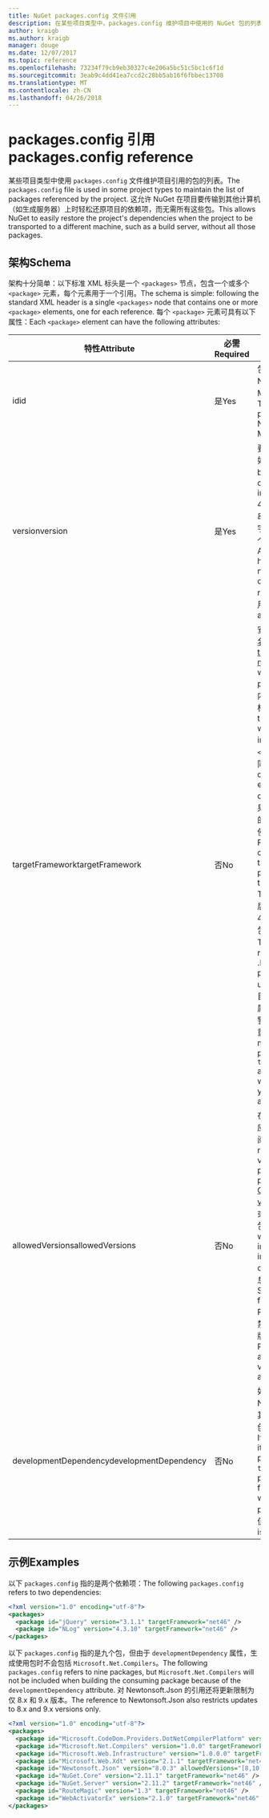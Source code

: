 ```yaml
---
title: NuGet packages.config 文件引用
description: 在某些项目类型中，packages.config 维护项目中使用的 NuGet 包的列表。
author: kraigb
ms.author: kraigb
manager: douge
ms.date: 12/07/2017
ms.topic: reference
ms.openlocfilehash: 73234f79cb9eb30327c4e206a5bc51c5bc1c6f1d
ms.sourcegitcommit: 3eab9c4dd41ea7ccd2c28bb5ab16f6fbbec13708
ms.translationtype: MT
ms.contentlocale: zh-CN
ms.lasthandoff: 04/26/2018
---
```

# <a name="packagesconfig-reference"></a><span data-ttu-id="3911d-103">packages.config 引用</span><span class="sxs-lookup"><span data-stu-id="3911d-103">packages.config reference</span></span>

<span data-ttu-id="3911d-104">某些项目类型中使用 `packages.config` 文件维护项目引用的包的列表。</span><span class="sxs-lookup"><span data-stu-id="3911d-104">The `packages.config` file is used in some project types to maintain the list of packages referenced by the project.</span></span> <span data-ttu-id="3911d-105">这允许 NuGet 在项目要传输到其他计算机（如生成服务器）上时轻松还原项目的依赖项，而无需所有这些包。</span><span class="sxs-lookup"><span data-stu-id="3911d-105">This allows NuGet to easily restore the project's dependencies when the project to be transported to a different machine, such as a build server, without all those packages.</span></span>

## <a name="schema"></a><span data-ttu-id="3911d-106">架构</span><span class="sxs-lookup"><span data-stu-id="3911d-106">Schema</span></span>

<span data-ttu-id="3911d-107">架构十分简单：以下标准 XML 标头是一个 `<packages>` 节点，包含一个或多个 `<package>` 元素，每个元素用于一个引用。</span><span class="sxs-lookup"><span data-stu-id="3911d-107">The schema is simple: following the standard XML header is a single `<packages>` node that contains one or more `<package>` elements, one for each reference.</span></span> <span data-ttu-id="3911d-108">每个 `<package>` 元素可具有以下属性：</span><span class="sxs-lookup"><span data-stu-id="3911d-108">Each `<package>` element can have the following attributes:</span></span>

| <span data-ttu-id="3911d-109">特性</span><span class="sxs-lookup"><span data-stu-id="3911d-109">Attribute</span></span> | <span data-ttu-id="3911d-110">必需</span><span class="sxs-lookup"><span data-stu-id="3911d-110">Required</span></span> | <span data-ttu-id="3911d-111">描述</span><span class="sxs-lookup"><span data-stu-id="3911d-111">Description</span></span> |
| --- | --- | --- |
| <span data-ttu-id="3911d-112">id</span><span class="sxs-lookup"><span data-stu-id="3911d-112">id</span></span> | <span data-ttu-id="3911d-113">是</span><span class="sxs-lookup"><span data-stu-id="3911d-113">Yes</span></span> | <span data-ttu-id="3911d-114">包的标识符，如 Newtonsoft.json 或 Microsoft.AspNet.Mvc。</span><span class="sxs-lookup"><span data-stu-id="3911d-114">The identifier of the package, such as Newtonsoft.json or Microsoft.AspNet.Mvc.</span></span> | 
| <span data-ttu-id="3911d-115">version</span><span class="sxs-lookup"><span data-stu-id="3911d-115">version</span></span> | <span data-ttu-id="3911d-116">是</span><span class="sxs-lookup"><span data-stu-id="3911d-116">Yes</span></span> | <span data-ttu-id="3911d-117">要安装的包的确切版本，如 3.1.1 或 4.2.5.11-beta。</span><span class="sxs-lookup"><span data-stu-id="3911d-117">The exact version of the package to install, such as 3.1.1 or 4.2.5.11-beta.</span></span> <span data-ttu-id="3911d-118">版本字符串必须至少具有三个数字，可以选择性添加第四个数字作为预发布后缀。</span><span class="sxs-lookup"><span data-stu-id="3911d-118">A version string must have at least three numbers; a fourth is optional, as is a pre-release suffix.</span></span> <span data-ttu-id="3911d-119">不允许使用范围。</span><span class="sxs-lookup"><span data-stu-id="3911d-119">Ranges are not allowed.</span></span> | 
| <span data-ttu-id="3911d-120">targetFramework</span><span class="sxs-lookup"><span data-stu-id="3911d-120">targetFramework</span></span> | <span data-ttu-id="3911d-121">否</span><span class="sxs-lookup"><span data-stu-id="3911d-121">No</span></span> | <span data-ttu-id="3911d-122">安装包时应用的[目标框架名字对象 (TFM)](target-frameworks.md)。</span><span class="sxs-lookup"><span data-stu-id="3911d-122">The [target framework moniker (TFM)](target-frameworks.md) to apply when installing the package.</span></span> <span data-ttu-id="3911d-123">安装包时，此内容最初设置为项目目标。</span><span class="sxs-lookup"><span data-stu-id="3911d-123">This is initially set to the project's target when a package is installed.</span></span> <span data-ttu-id="3911d-124">因此，不同的 `<package>` 元素可具有不同的 TFM。</span><span class="sxs-lookup"><span data-stu-id="3911d-124">As a result, different `<package>` elements can have different TFMs.</span></span> <span data-ttu-id="3911d-125">例如，如果创建面向 .NET 4.5.2 的项目，此时安装的包将使用 net452 的 TFM。</span><span class="sxs-lookup"><span data-stu-id="3911d-125">For example, if you create a project targeting .NET 4.5.2, packages installed at that point will use the TFM of net452.</span></span> <span data-ttu-id="3911d-126">如果稍后将项目重定向到 .NET 4.6 并添加更多包，这些包将使用 net46 的 TFM。</span><span class="sxs-lookup"><span data-stu-id="3911d-126">If you ;later retarget the project to .NET 4.6 and add more packages, those will use TFM of net46.</span></span> <span data-ttu-id="3911d-127">项目目标和 `targetFramework` 属性之间的不匹配会生成警告，在此情况下，可以重新安装受影响的包。</span><span class="sxs-lookup"><span data-stu-id="3911d-127">A mismatch between the project's target and `targetFramework` attributes will generate warnings, in which case you can reinstall the affected packages.</span></span> | 
| <span data-ttu-id="3911d-128">allowedVersions</span><span class="sxs-lookup"><span data-stu-id="3911d-128">allowedVersions</span></span> | <span data-ttu-id="3911d-129">否</span><span class="sxs-lookup"><span data-stu-id="3911d-129">No</span></span> | <span data-ttu-id="3911d-130">在包更新期间允许对此包应用的一系列版本（请参阅[约束升级版本](../consume-packages/reinstalling-and-updating-packages.md#constraining-upgrade-versions)）。</span><span class="sxs-lookup"><span data-stu-id="3911d-130">A range of allowed versions for this package applied during package update (see [Constraining upgrade versions](../consume-packages/reinstalling-and-updating-packages.md#constraining-upgrade-versions).</span></span> <span data-ttu-id="3911d-131">这不影响安装或还原操作期间安装的包。</span><span class="sxs-lookup"><span data-stu-id="3911d-131">It does *not* affect what package is installed during an install or restore operation.</span></span> <span data-ttu-id="3911d-132">有关语法的信息，请参阅[包版本控制](../reference/package-versioning.md#version-ranges-and-wildcards)。</span><span class="sxs-lookup"><span data-stu-id="3911d-132">See [Package versioning](../reference/package-versioning.md#version-ranges-and-wildcards) for syntax.</span></span> <span data-ttu-id="3911d-133">PackageManager UI 还禁用允许范围之外的所有版本。</span><span class="sxs-lookup"><span data-stu-id="3911d-133">The PackageManager UI also disables all versions outside the allowed range.</span></span> | 
| <span data-ttu-id="3911d-134">developmentDependency</span><span class="sxs-lookup"><span data-stu-id="3911d-134">developmentDependency</span></span> | <span data-ttu-id="3911d-135">否</span><span class="sxs-lookup"><span data-stu-id="3911d-135">No</span></span> | <span data-ttu-id="3911d-136">如果使用项目本身创建 NuGet 包，针对依赖项将其设置为 `true`，可防止在创建使用包时添加该包。</span><span class="sxs-lookup"><span data-stu-id="3911d-136">If the consuming project itself creates a NuGet package, setting this to `true` for a dependency prevents that package from being included when the consuming package is created.</span></span> <span data-ttu-id="3911d-137">默认值为 `false`。</span><span class="sxs-lookup"><span data-stu-id="3911d-137">The default is `false`.</span></span> | 

## <a name="examples"></a><span data-ttu-id="3911d-138">示例</span><span class="sxs-lookup"><span data-stu-id="3911d-138">Examples</span></span>

<span data-ttu-id="3911d-139">以下 `packages.config` 指的是两个依赖项：</span><span class="sxs-lookup"><span data-stu-id="3911d-139">The following `packages.config` refers to two dependencies:</span></span>

```xml
<?xml version="1.0" encoding="utf-8"?>
<packages>
  <package id="jQuery" version="3.1.1" targetFramework="net46" />
  <package id="NLog" version="4.3.10" targetFramework="net46" />
</packages>
```

<span data-ttu-id="3911d-140">以下 `packages.config` 指的是九个包，但由于 `developmentDependency` 属性，生成使用包时不会包括 `Microsoft.Net.Compilers`。</span><span class="sxs-lookup"><span data-stu-id="3911d-140">The following `packages.config` refers to nine packages, but `Microsoft.Net.Compilers` will not be included when building the consuming package because of the `developmentDependency` attribute.</span></span> <span data-ttu-id="3911d-141">对 Newtonsoft.Json 的引用还将更新限制为仅 8.x 和 9.x 版本。</span><span class="sxs-lookup"><span data-stu-id="3911d-141">The reference to Newtonsoft.Json also restricts updates to 8.x and 9.x versions only.</span></span>

```xml
<?xml version="1.0" encoding="utf-8"?>
<packages>
  <package id="Microsoft.CodeDom.Providers.DotNetCompilerPlatform" version="1.0.0" targetFramework="net46" />
  <package id="Microsoft.Net.Compilers" version="1.0.0" targetFramework="net46" developmentDependency="true" />
  <package id="Microsoft.Web.Infrastructure" version="1.0.0.0" targetFramework="net46" />
  <package id="Microsoft.Web.Xdt" version="2.1.1" targetFramework="net46" />
  <package id="Newtonsoft.Json" version="8.0.3" allowedVersions="[8,10)" targetFramework="net46" />
  <package id="NuGet.Core" version="2.11.1" targetFramework="net46" />
  <package id="NuGet.Server" version="2.11.2" targetFramework="net46" />
  <package id="RouteMagic" version="1.3" targetFramework="net46" />
  <package id="WebActivatorEx" version="2.1.0" targetFramework="net46" />
</packages>
```
